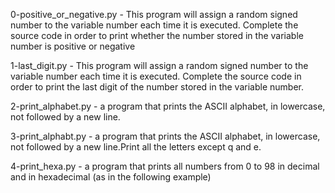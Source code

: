 0-positive_or_negative.py - This program will assign a random signed number to the variable number each time it is executed. Complete the source code in order to print whether the number stored in the variable number is positive or negative

1-last_digit.py - This program will assign a random signed number to the variable number each time it is executed. Complete the source code in order to print the last digit of the number stored in the variable number.

2-print_alphabet.py -  a program that prints the ASCII alphabet, in lowercase, not followed by a new line.

3-print_alphabt.py - a program that prints the ASCII alphabet, in lowercase, not followed by a new line.Print all the letters except q and e.

4-print_hexa.py -  a program that prints all numbers from 0 to 98 in decimal and in hexadecimal (as in the following example)


